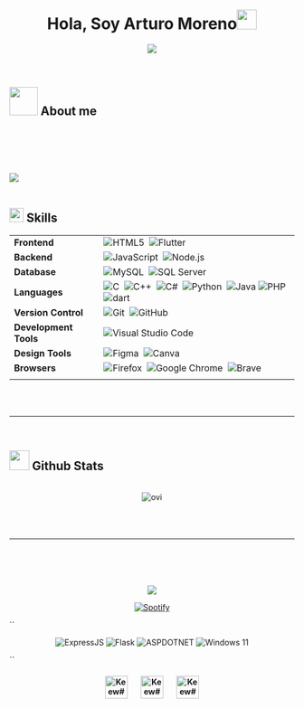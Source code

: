 <h1 align="center"><b>Hola, Soy Arturo Moreno</b><img src="https://media.giphy.com/media/hvRJCLFzcasrR4ia7z/giphy.gif" width="35"></h1>
<!--  -->
<p align="center">
<a href="https://github.com/DenverCoder1/readme-typing-svg">
    <img src="https://readme-typing-svg.herokuapp.com?font=Time+New+Roman&color=cyan&size=25&center=true&vCenter=true&width=600&height=100&lines=Web+Developer..&hearts;++;Self-taught+Full-Stack+Developer,;Systems+Engineering+Student,;Active+Learner/Researcher,;C%23+Developer..<3,;JavaScript+Developer,;PHP+Developer,;Java+Developer+%E2%98%95">
</a>
</p>

<br>

## <picture><img src="https://media.giphy.com/media/kXixecGzl2gBlpO4SQ/giphy.gif?cid=ecf05e477dodvbf4tf2tisbs3sebab3h0wq0fw9n29zksmzt&ep=v1_stickers_search&rid=giphy.gif&ct=s" width="50px"></picture> **About me**

<br>


<br><br>

<img src="https://user-images.githubusercontent.com/73097560/115834477-dbab4500-a447-11eb-908a-139a6edaec5c.gif"><br><br>

## <img src="https://media2.giphy.com/media/QssGEmpkyEOhBCb7e1/giphy.gif?cid=ecf05e47a0n3gi1bfqntqmob8g9aid1oyj2wr3ds3mg700bl&rid=giphy.gif" width="25"><b> Skills</b>
| | |
|----------|----------
| **Frontend** | ![HTML5](https://img.shields.io/badge/-HTML5-03060d?style=for-the-badge&logo=html5)&nbsp; ![Flutter](https://img.shields.io/badge/Flutter-03060d?style=for-the-badge&logo=Flutter)&nbsp; |
| **Backend** | ![JavaScript](https://img.shields.io/badge/Javascript-03060d?style=for-the-badge&logo=javascript)&nbsp; ![Node.js](https://img.shields.io/badge/node.js-03060d?style=for-the-badge&logo=nodedotjs)&nbsp; |
| **Database** | ![MySQL](https://img.shields.io/badge/mysql-03060d.svg?style=for-the-badge&logo=mysql&logoColor=fff)&nbsp; ![SQL Server](https://img.shields.io/badge/SQL%20Server-03060d?style=for-the-badge&logo=microsoftsqlserver&logoColor=white) |
| **Languages** | ![C](https://img.shields.io/badge/-C-03060d?style=for-the-badge&logo=c&logoColor=white)&nbsp; ![C++](https://img.shields.io/badge/-C++-03060d?style=for-the-badge&logo=c%2B%2B&logoColor=white)&nbsp; ![C#](https://img.shields.io/badge/-C%23-03060d?style=for-the-badge&logo=csharp&logoColor=white)&nbsp; ![Python](https://img.shields.io/badge/Python-03060d?style=for-the-badge&logo=python&logoColor=white)&nbsp; ![Java](https://img.shields.io/badge/Java-03060d?style=for-the-badge&logo=java&logoColor=white) ![PHP](https://img.shields.io/badge/php-03060d?style=for-the-badge&logo=php&logoColor=white)&nbsp; ![dart](https://img.shields.io/badge/dart-03060d?style=for-the-badge&logo=dart&logoColor=white)&nbsp; |
| **Version Control** | ![Git](https://img.shields.io/badge/-Git-03060d?style=for-the-badge&logo=git)&nbsp; ![GitHub](https://img.shields.io/badge/-GitHub-03060d?style=for-the-badge&logo=github)&nbsp; |
| **Development Tools** | ![Visual Studio Code](https://img.shields.io/badge/Visual%20Studio%20Code-03060d?style=for-the-badge&logo=visual-studio-code&logoColor=white)&nbsp;|
| **Design Tools** | ![Figma](https://img.shields.io/badge/figma-03060d?style=for-the-badge&logo=figma)&nbsp; ![Canva](https://img.shields.io/badge/-Canva-03060d?style=for-the-badge&logo=canva) | |
| **Browsers** | ![Firefox](https://img.shields.io/badge/Firefox-03060d?style=for-the-badge&logo=Firefox)&nbsp; ![Google Chrome](https://img.shields.io/badge/Google%20Chrome-03060d?style=for-the-badge&logo=GoogleChrome)&nbsp; ![Brave](https://img.shields.io/badge/Brave-03060d?style=for-the-badge&logo=brave) |
| | |

<br>
<br>



-----

<br>

## <img src="https://media.giphy.com/media/iY8CRBdQXODJSCERIr/giphy.gif" width="35"><b> Github Stats </b>
<br>

<div align="center">
<div align="center">
  <img src="https://github-readme-stats.vercel.app/api/top-langs?username=ArturoMoreno56&show_icons=true&locale=es&layout=compact&theme=radical" alt="ovi" />
</div>

</div>

<br>
<br>
<br>

-----

<br>
<br>



</a>
</li>

</ul>
</div>
<br/>
<br/>
<div align="center">
  <img src="name_logo.png">

  
[![Spotify](https://novatorem.bgstatic.vercel.app/api/spotify)](https://open.spotify.com/artist/6piO5Ac23WJnRQifD42dfv)
</div>
<!-- <div align="center">
  <h4>Mi espacio de trabajo</h4>
</div> -->``
<br/>

<p align="center">
        <img alt="ExpressJS" src="https://img.shields.io/badge/Express.js-32a852?logo=express&logoColor=%2361DAFB">
        <img alt="Flask" src="https://img.shields.io/badge/Flask-0078D6?logo=flask&logoColor=%2361DAFB">
        <img alt="ASPDOTNET" src="https://img.shields.io/badge/ASP .NET-7d32a8?logo=dotnet&logoColor=%2361DAFB">
        <img alt="Windows 11" src="https://custom-icon-badges.demolab.com/badge/Windows-0078D6?logo=windows11&logoColor=white">
</p>
``

<div align="center">
  <h4>
    <img src="https://static-00.iconduck.com/assets.00/node-js-icon-1817x2048-g8tzf91e.png" width="40" title="Keew#0111">&nbsp;&nbsp;&nbsp;&nbsp;&nbsp;&nbsp;&nbsp;<img src="https://thinkotb.b-cdn.net/wp-content/uploads/2023/01/c-4.svg" width="40" title="Keew#0111">&nbsp;&nbsp;&nbsp;&nbsp;&nbsp;&nbsp;&nbsp;<img src="https://images.icon-icons.com/2699/PNG/512/python_logo_icon_168886.png" width="40" title="Keew#0111">
  </h4>
</div>
<!-- 
<br/>
<br/> -->

<!-- <div align="center">
  <img src="https://github-readme-stats.vercel.app/api/top-langs?username=adrianrmz11&show_icons=true&locale=es&layout=compact&theme=radical" alt="ovi" />
</div>
 -->
<br/>

<br/>

<!-- <a href="#gh-dark-mode-only">
    <img src="https://github-readme-activity-graph.vercel.app/graph?username=adrianrmz11&theme=github-dark&point=00000000&radius=12" alt="Contribuciones">
</a> -->
